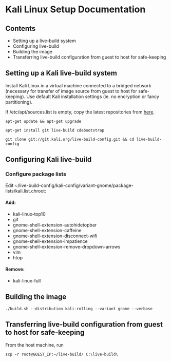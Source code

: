 # Kali Linux Setup Documentation

## Contents
- Setting up a live-build system
- Configuring live-build
- Building the image
- Transferring live-build configuration from guest to host for safe-keeping

## Setting up a Kali live-build system

Install Kali Linux in a virtual machine connected to a bridged network (necessary for transfer of image source from guest to host for safe-keeping). Use default Kali installation settings (ie. no encryption or fancy partitioning).

If /etc/apt/sources.list is empty, copy the latest repositories from [here](https://docs.kali.org/general-use/kali-linux-sources-list-repositories).

`apt-get update && apt-get upgrade`

`apt-get install git live-build cdebootstrap`

`git clone git://git.kali.org/live-build-config.git && cd live-build-config`

## Configuring Kali live-build
### Configure package lists
Edit ~/live-build-config/kali-config/variant-gnome/package-lists/kali.list.chroot:

#### Add:
- kali-linux-top10
- git
- gnome-shell-extension-autohidetopbar
- gnome-shell-extension-caffeine
- gnome-shell-extension-disconnect-wifi
- gnome-shell-extension-impatience
- gnome-shell-extension-remove-dropdown-arrows
- vim
- htop

#### Remove:
- kali-linux-full

## Building the image

`./build.sh --distribution kali-rolling --variant gnome --verbose`

## Transferring live-build configuration from guest to host for safe-keeping

From the host machine, run

`scp -r root@GUEST_IP:~/live-build/ C:\live-build\`

